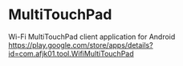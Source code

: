 MultiTouchPad
=============

Wi-Fi MultiTouchPad client application for Android
https://play.google.com/store/apps/details?id=com.afjk01.tool.WifiMultiTouchPad
